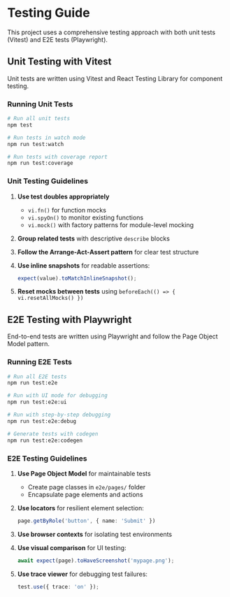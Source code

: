 # Testing Guide

This project uses a comprehensive testing approach with both unit tests (Vitest) and E2E tests (Playwright).

## Unit Testing with Vitest

Unit tests are written using Vitest and React Testing Library for component testing.

### Running Unit Tests

```bash
# Run all unit tests
npm test

# Run tests in watch mode
npm run test:watch

# Run tests with coverage report
npm run test:coverage
```

### Unit Testing Guidelines

1. **Use test doubles appropriately**
   - `vi.fn()` for function mocks
   - `vi.spyOn()` to monitor existing functions
   - `vi.mock()` with factory patterns for module-level mocking

2. **Group related tests** with descriptive `describe` blocks

3. **Follow the Arrange-Act-Assert pattern** for clear test structure

4. **Use inline snapshots** for readable assertions:
   ```typescript
   expect(value).toMatchInlineSnapshot();
   ```

5. **Reset mocks between tests** using `beforeEach(() => { vi.resetAllMocks() })`

## E2E Testing with Playwright

End-to-end tests are written using Playwright and follow the Page Object Model pattern.

### Running E2E Tests

```bash
# Run all E2E tests
npm run test:e2e

# Run with UI mode for debugging
npm run test:e2e:ui

# Run with step-by-step debugging
npm run test:e2e:debug

# Generate tests with codegen
npm run test:e2e:codegen
```

### E2E Testing Guidelines

1. **Use Page Object Model** for maintainable tests
   - Create page classes in `e2e/pages/` folder
   - Encapsulate page elements and actions

2. **Use locators** for resilient element selection:
   ```typescript
   page.getByRole('button', { name: 'Submit' })
   ```

3. **Use browser contexts** for isolating test environments

4. **Use visual comparison** for UI testing:
   ```typescript
   await expect(page).toHaveScreenshot('mypage.png');
   ```

5. **Use trace viewer** for debugging test failures:
   ```typescript
   test.use({ trace: 'on' });
   ``` 